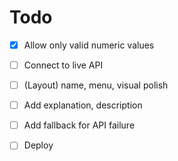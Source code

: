 # Todo

- [x] Allow only valid numeric values
- [ ] Connect to live API
- [ ] (Layout) name, menu, visual polish
- [ ] Add explanation, description
- [ ] Add fallback for API failure
- [ ] Deploy


